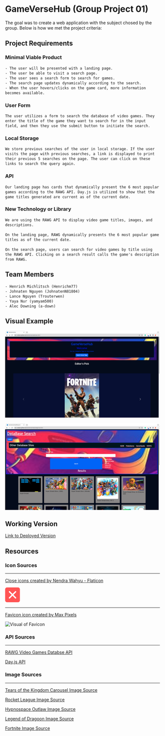 # GameVerseHub (Group Project 01)

The goal was to create a web application with the subject chosed by the group. Below is how we met the project criteria:

## Project Requirements

  ### Minimal Viable Product
    - The user will be presented with a landing page.
    - The user be able to visit a search page.
    - The user sees a search form to search for games.
    - The search page updates dynamically according to the search.
    - When the user hovers/clicks on the game card, more information becomes available.

  ### User Form
    The user utilizes a form to search the database of video games. They enter the title of the game they want to search for in the input field, and then they use the submit button to initiate the search.

  ### Local Storage
    We store previous searches of the user in local storage. If the user visits the page with previous searches, a link is displayed to print their previous 5 searches on the page. The user can click on these links to search the query again.

  ### API
    Our landing page has cards that dynamically present the 6 most popular games according to the RAWG API. Day.js is utilized to show that the game titles generated are current as of the current date.

  ### New Technology or Library
    We are using the RAWG API to display video game titles, images, and descriptions. 
    
    On the landing page, RAWG dynamically presents the 6 most popular game titles as of the current date. 
      
    On the search page, users can search for video games by title using the RAWG API. Clicking on a search result calls the game's description from RAWG.

## Team Members
    - Henrich Michlitsch (Henrichm77)
    - Johnaten Nguyen (JohnatenN81804)
    - Lance Nguyen (Trouterwen)
    - Yaya Nur (yamyam500)
    - Alec Downing (a-down)

## Visual Example

![Visual of Landinng Page](./assets/images/landing-visual.png)

![Visual of Serarch Page](./assets/images/search-visual.png)


## Working Version

[Link to Deployed Version](https://a-down.github.io/GameVerseHub/)

## Resources

### Icon Sources
---
  [Close icons created by Nendra Wahyu - Flaticon](https://www.flaticon.com/free-icons/close)

  ![Visual of Close Icon](./assets/images/close-icon.png)

  ---
  [Favicon icon created by Max Pixels](https://www.maxpixel.net/Video-Games-Icon-Gamepad-Controller-Computer-Game-1784573)

  ![Visual of Favicon](./assets/images/favicon.ico)

### API Sources
---
  [RAWG Video Games Databse API](https://rawg.io/apidocs)


  [Day.js API](https://day.js.org/)

### Image Sources
--- 
  [Tears of the Kingdom Carousel Image Source](https://images.nintendolife.com/880243a8baed2/switch-tloz-totk-artwork-01.large.jpg)

  [Rocket League Image Source](https://en.wikipedia.org/wiki/File:Rocket_League_coverart.jpg)

  [Hypnospace Outlaw Image Source](https://assets-prd.ignimgs.com/2020/10/01/hypnospace-outlaw-button-1601573797463.jpg)

  [Legend of Dragoon Image Source](https://www.ign.com/games/the-legend-of-dragoon)
  
  [Fortnite Image Source](https://m.media-amazon.com/images/M/MV5BNzU2YTY2OTgtZGZjZi00MTAyLThlYjUtMWM5ZmYzOGEyOWJhXkEyXkFqcGdeQXVyNTgyNTA4MjM@._V1_FMjpg_UX1000_.jpg)
